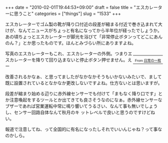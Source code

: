 +++
date = "2010-02-01T19:44:53+09:00"
draft = false
title = "エスカレーターに思うこと"
categories = ["things"]
slug = "1533"
+++

エスカレーターでゴム製の靴が降り口付近の段差が縮まる付近で巻き込まれて大けが、なんてニュースがちょっと有名になってから半年位が経ったでしょうか。
あの頃ちょっとエスカレーターが脚光を浴びて「非常停止ボタンってどこにあんのん？」とか思ったものです。ほんとみづらい所にありますよね。
<table style="width: auto;" align="right">
<tbody>
<tr>
<td><a href="http://picasaweb.google.com/lh/photo/9om1o3hoDckYUGezO1rCpw?feat=embedwebsite"><img src="http://lh3.ggpht.com/__anz4nU5sjs/S2a_Jo4KsmI/AAAAAAAAAKg/U6oAdzkk1xI/s288/2010-01-31%2016.25.02.jpg" alt="" /></a></td>
</tr>
<tr>
<td style="font-family: arial,sans-serif; font-size: 11px; text-align: right;">From <a href="http://picasaweb.google.com/keruru/SEkNKJ?feat=embedwebsite">日常の一枚</a></td>
</tr>
</tbody>
</table>
写真のエスカレーターもこれ、エスカレーターの外側。つまりエスカレーターを降りて回り込まないと停止ボタン押せません。えー

改善されるかなぁ、と思ってましたがなかなかそうもいかないみたいで、まして既に設置されているとなかなか更改しないですよね。仕方ないとは思いますが。

段差が縮まり始める辺りに赤外線センサーでも付けて「まもなく降り口です」とか注意喚起をするツールとか出てきても良さそうなのになぁ。赤外線センサーなブザーであれば営業運転中常に鳴り響いてうるさい、なんて事も無いでしょうし、センサー回路自体なんて秋月のキ
ットレベルで良いと思うのですけどねい。

報道で注意してね、って全国的に有名になったしそれでいいんじゃね？って事なのかしら。
